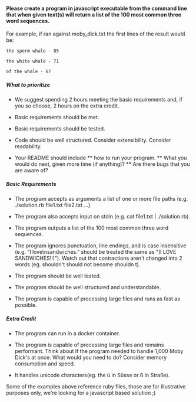#### Please create a program in javascript executable from the command line that when given text(s) will return a list of the 100 most common three word sequences.

For example, if ran against moby_dick.txt the first lines of the result would be:

```
the sperm whale - 85

the white whale - 71

of the whale - 67
```

##### What to prioritize

- We suggest spending 2 hours meeting the basic requirements and, if you so choose, 2 hours on the extra credit.

- Basic requirements should be met.

- Basic requirements should be tested.

- Code should be well structured. Consider extensibility. Consider readability.

- Your README should include ** how to run your program. ** What you would do next, given more time (if anything)? \*\* Are there bugs that you are aware of?

##### Basic Requirements

- The program accepts as arguments a list of one or more file paths (e.g. ./solution.rb file1.txt file2.txt ...).

- The program also accepts input on stdin (e.g. cat file1.txt | ./solution.rb).

- The program outputs a list of the 100 most common three word sequences.

- The program ignores punctuation, line endings, and is case insensitive (e.g. “I love\nsandwiches.” should be treated the same as "(I LOVE SANDWICHES!!)"). Watch out that contractions aren't changed into 2 words (eg. shouldn't should not become shouldn t).

- The program should be well tested.

- The program should be well structured and understandable.

- The program is capable of processing large files and runs as fast as possible.

##### Extra Credit

- The program can run in a docker container.

- The program is capable of processing large files and remains performant. Think about if the program needed to handle 1,000 Moby Dick's at once. What would you need to do? Consider memory consumption and speed.

- It handles unicode characters(eg. the ü in Süsse or ß in Straße).

Some of the examples above reference ruby files, those are for illustrative purposes only, we're looking for a javascript based solution ;)
